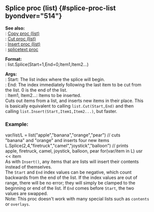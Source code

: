 ## Splice proc (list) {#splice-proc-list byondver="514"}    
**See also:**    
:   [Copy proc (list)](/list/proc/Copy)    
:   [Cut proc (list)](/list/proc/Cut)    
:   [Insert proc (list)](/list/proc/Insert)    
:   [splicetext proc](/proc/splicetext)    
<!-- -->    
**Format:**    
:   list.Splice(Start=1,End=0,Item1,Item2\...)    
<!-- -->    
**Args:**    
:   Start: The list index where the splice will begin.    
:   End: The index immediately following the last item to be cut from    
    the list. 0 is the end of the list.    
:   Item1, Item2\...: Items to be inserted.    
Cuts out items from a list, and inserts new items in their place. This    
is basically equivalent to calling `list.Cut(Start,End)` and then    
calling `list.Insert(Start,Item1,Item2...)`, but faster.    
### Example:    
var/list/L = list(\"apple\",\"banana\",\"orange\",\"pear\") // cuts    
\"banana\" and \"orange\" and inserts four new items    
L.Splice(2,4,\"firetruck\",\"camel\",\"joystick\",\"balloon\") // prints    
apple, firetruck, camel, joystick, balloon, pear for(var/item in L) usr    
\<\< item    
As with `Insert()`, any items that are lists will insert their contents    
instead of themselves.    
The `Start` and `End` index values can be negative, which count    
backwards from the end of the list. If the index values are out of    
range, there will be no error; they will simply be clamped to the    
beginning or end of the list. If `End` comes before `Start`, the two    
values are swapped.    
Note: This proc doesn\'t work with many special lists such as `contents`    
or `overlays`.  